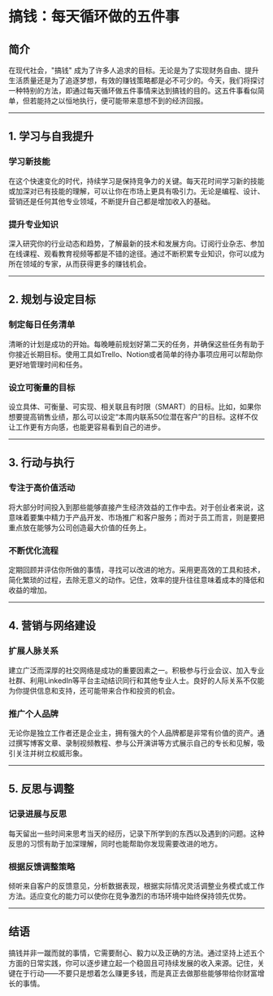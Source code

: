 # 搞钱：每天循环做的五件事

## 简介

在现代社会，"搞钱" 成为了许多人追求的目标。无论是为了实现财务自由、提升生活质量还是为了追逐梦想，有效的赚钱策略都是必不可少的。今天，我们将探讨一种特别的方法，即通过每天循环做五件事情来达到搞钱的目的。这五件事看似简单，但若能持之以恒地执行，便可能带来意想不到的经济回报。

---

## 1. 学习与自我提升

### 学习新技能
在这个快速变化的时代，持续学习是保持竞争力的关键。每天花时间学习新的技能或加深对已有技能的理解，可以让你在市场上更具有吸引力。无论是编程、设计、营销还是任何其他专业领域，不断提升自己都是增加收入的基础。

### 提升专业知识
深入研究你的行业动态和趋势，了解最新的技术和发展方向。订阅行业杂志、参加在线课程、观看教育视频等都是不错的途径。通过不断积累专业知识，你可以成为所在领域的专家，从而获得更多的赚钱机会。

---

## 2. 规划与设定目标

### 制定每日任务清单
清晰的计划是成功的开始。每晚睡前规划好第二天的任务，并确保这些任务有助于你接近长期目标。使用工具如Trello、Notion或者简单的待办事项应用可以帮助你更好地管理时间和任务。

### 设立可衡量的目标
设立具体、可衡量、可实现、相关联且有时限（SMART）的目标。比如，如果你想要提高销售业绩，那么可以设定“本周内联系50位潜在客户”的目标。这样不仅让工作更有方向感，也能更容易看到自己的进步。

---

## 3. 行动与执行

### 专注于高价值活动
将大部分时间投入到那些能够直接产生经济效益的工作中去。对于创业者来说，这意味着要集中精力于产品开发、市场推广和客户服务；而对于员工而言，则是要把重点放在能够为公司创造最大价值的任务上。

### 不断优化流程
定期回顾并评估你所做的事情，寻找可以改进的地方。采用更高效的工具和技术，简化繁琐的过程，去除无意义的动作。记住，效率的提升往往意味着成本的降低和收益的增加。

---

## 4. 营销与网络建设

### 扩展人脉关系
建立广泛而深厚的社交网络是成功的重要因素之一。积极参与行业会议、加入专业社群、利用LinkedIn等平台主动结识同行和其他专业人士。良好的人际关系不仅能为你提供信息和支持，还可能带来合作和投资的机会。

### 推广个人品牌
无论你是独立工作者还是企业主，拥有强大的个人品牌都是非常有价值的资产。通过撰写博客文章、录制视频教程、参与公开演讲等方式展示自己的专长和见解，吸引关注并树立权威形象。

---

## 5. 反思与调整

### 记录进展与反思
每天留出一些时间来思考当天的经历，记录下所学到的东西以及遇到的问题。这种反思的习惯有助于加深理解，同时也能帮助你发现需要改进的地方。

### 根据反馈调整策略
倾听来自客户的反馈意见，分析数据表现，根据实际情况灵活调整业务模式或工作方法。适应变化的能力可以使你在竞争激烈的市场环境中始终保持领先优势。

---

## 结语

搞钱并非一蹴而就的事情，它需要耐心、毅力以及正确的方法。通过坚持上述五个方面的日常实践，你可以逐步建立起一个稳固且可持续发展的收入来源。记住，关键在于行动——不要只是想着怎么赚更多钱，而是真正去做那些能够带给你财富增长的事情。